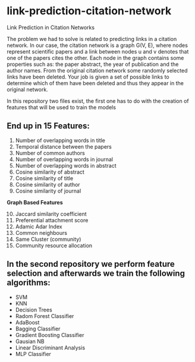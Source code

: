 # link-prediction-citation-network
Link Prediction in Citation Networks

The problem we had to solve is related to predicting links in a citation network. In our case, the citation network is a graph G(V, E), where nodes represent scientific papers and a link between nodes u and v denotes that one of the papers cites the other. Each node in the graph contains some properties such as: the paper abstract, the year of publication and the author names. From the original citation network some randomly selected links have been deleted. Your job is given a set of possible links to determine which of them have been deleted and thus they appear in the original network.

In this repository two files exist, the first one has to do with the creation of features that will be used to train the models 

## End up in 15 Features: 

1) Number of overlapping words in title  
2) Temporal distance between the papers  
3) Number of common authors  
4) Number of overlapping words in journal  
5) Number of overlapping words in abstract  
6) Cosine similarity of abstract  
7) Cosine similarity of title  
8) Cosine similarity of author  
9) Cosine similarity of journal

<b> Graph Based Features</b>

10) Jaccard similarity coefficient  
11) Preferential attachment score  
12) Adamic Adar Index  
13) Common neighbours  
14) Same Cluster (community)  
15) Community resource allocation  

## In the second repository we perform feature selection and afterwards we train the following algorithms:

- SVM
- KNN
- Decision Trees
- Radom Forest Classifier
- AdaBoost
- Bagging Classifier
- Gradient Boosting Classifier
- Gausian NB
- Linear Discriminant Analysis
- MLP Classifier
